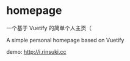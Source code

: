 # homepage
一个基于 Vuetify 的简单个人主页（

A simple personal homepage based on Vuetify

demo: http://i.rinsuki.cc
